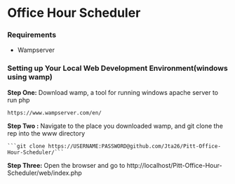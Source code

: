 # Office Hour Scheduler

### Requirements
* Wampserver 

### Setting up Your Local Web Development Environment(windows using wamp)

**Step One:** Download wamp, a tool for running windows apache server to run php

    https://www.wampserver.com/en/

**Step Two :** Navigate to the place you downloaded wamp, and git clone the rep into the www directory

    ```git clone https://USERNAME:PASSWORD@github.com/Jta26/Pitt-Office-Hour-Scheduler/```

**Step Three:** Open the browser and go to http://localhost/Pitt-Office-Hour-Scheduler/web/index.php


